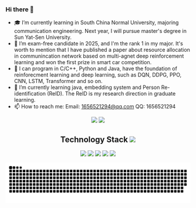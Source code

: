 ### Hi there 👋 
- 🎓 I’m currently learning in South China Normal University, majoring communication engineering. Next year, I will pursue master's degree in Sun Yat-Sen University.
- 🔭 I’m exam-free candidate in 2025, and I'm the rank 1 in my major. It's worth to mention that I have published a paper about resource allocation in communincation network based on multi-agnet deep reinforcement learning and won the first prize in smart car competition.
- 🦾 I can program in C/C++, Python and Java, have the foundation of reinforecment learning and deep learning, such as DQN, DDPG, PPO, CNN, LSTM, Transformer and so on. 
- 🌱 I’m currently learning java, embedding system and Person Re-identification (ReID). The ReID is my research direction in graduate learning.
- 📫 How to reach me: Email: 1656521294@qq.com QQ: 1656521294
<!-- [![Anurag's GitHub stats](https://github-readme-stats.vercel.app/api?username=CodeAlanqian)](https://github.com/anuraghazra/github-readme-stats) -->

<!-- [![Top Langs](https://github-readme-stats.vercel.app/api/top-langs/?username=CodeAlanqian&layout=compact)](https://github.com/anuraghazra/github-readme-stats) -->




<p align = "center">
  <img src="https://github-readme-stats.vercel.app/api?username=starrysealuck" />
  <img src="https://github-readme-stats.vercel.app/api/top-langs/?username=starrysealuck&layout=compact" />
</p>

<!-- <h2 align="center">Reach me on <img src="https://media.giphy.com/media/mGcNjsfWAjY5AEZNw6/giphy.gif" width="50"></h2>
<p align="center">
<img src="https://img.shields.io/badge/-JavaScript-black?style=flat-square&logo=javascript"/>
<img src="https://img.shields.io/badge/-Nodejs-black?style=flat-square&logo=Node.js"/>
<img src="https://img.shields.io/badge/-Expressjs-black?style=flat-square&logo=Express.js"/>
<img src="https://img.shields.io/badge/-React-black?style=flat-square&logo=react"/>
<img src="https://img.shields.io/badge/-MongoDB-black?style=flat-square&logo=mongodb"/>
<img src="https://img.shields.io/badge/-MySQL-black?style=flat-square&logo=mysql"/>
<img src="https://img.shields.io/badge/-Git-black?style=flat-square&logo=git"/>
<img src="https://img.shields.io/badge/-GitHub-black?style=flat-square&logo=github"/>
</p>
 -->

<p align="center">
<h2 align="center">Technology Stack <img src="https://media.giphy.com/media/WUlplcMpOCEmTGBtBW/giphy.gif" width="30"></h2>

<p align="center">
<img src="https://img.shields.io/badge/C-00599C?style=flat-square&logo=c&logoColor=white"/>
<img src="https://img.shields.io/badge/-python-E34A86?style=flat-square&logo=python"/>
<img src="https://img.shields.io/badge/-C++-00599C?style=flat-square&logo=c"/>
<img src="https://img.shields.io/badge/-FPGA-E34F26?style=flat-square&logo=FPGA5&logoColor=white"/>
<!-- <img src="https://img.shields.io/badge/-CSS3-1572B6?style=flat-square&logo=css3"/> -->
<img src="https://img.shields.io/badge/-ROS-563D7C?style=flat-square&logo=ros"/>
<!-- <img src="https://img.shields.io/badge/-Heroku-430098?style=flat-square&logo=heroku"/> -->
</p>
<!--贪吃蛇-- -->
<picture>
  <source media="(prefers-color-scheme: dark)" srcset="https://raw.githubusercontent.com/starrysealuck/starrysealuck/output/github-contribution-grid-snake-dark.svg">
  <source media="(prefers-color-scheme: light)" srcset="https://raw.githubusercontent.com/starrysealuck/starrysealuck/output/github-contribution-grid-snake.svg">
  <img alt="github contribution grid snake animation" src="https://raw.githubusercontent.com/starrysealuck/starrysealuck/output/github-contribution-grid-snake.svg">
</picture>


<!--
**starrysealuck/starrysealuck** is a ✨ _special_ ✨ repository because its `README.md` (this file) appears on your GitHub profile.

Here are some ideas to get you started:

- 🔭 I’m currently working on ...
- 🌱 I’m currently learning ...
- 👯 I’m looking to collaborate on ...
- 🤔 I’m looking for help with ...
- 💬 Ask me about ...
- 📫 How to reach me: ...
- 😄 Pronouns: ...
- ⚡ Fun fact: ...
-->
